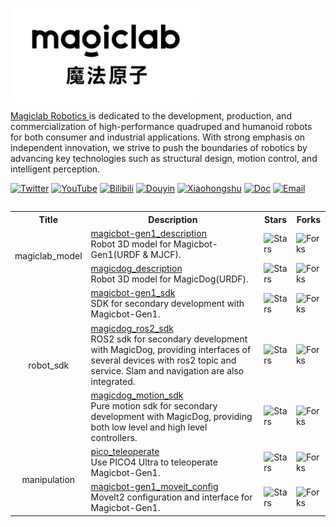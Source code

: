 <p align="center">
  <img src="magiclab.jpg" width="300" align="left"/>
</p>

<br clear="left"/>

<a href="https://www.magiclab.top/"> Magiclab Robotics </a> is dedicated to the development, production, and commercialization of high-performance quadruped and humanoid robots for both consumer and industrial applications. With strong emphasis on independent innovation, we strive to push the boundaries of robotics by advancing key technologies such as structural design, motion control, and intelligent perception.

[![Twitter](https://img.shields.io/badge/-Twitter-1ca0f1?style=flat&labelColor=1ca0f1&logo=x&logoColor=white)](https://twitter.com/MagicLab_Robot)
[![YouTube](https://img.shields.io/badge/YouTube-ff0000?style=flat&logo=youtube&logoColor=white)](https://www.youtube.com/@MagicLab_Robot)
[![Bilibili](https://img.shields.io/badge/-bilibili-ff69b4?style=flat&labelColor=ff69b4&logo=bilibili&logoColor=white)](https://space.bilibili.com/3493132123507310) 
[![Douyin](https://img.shields.io/badge/%E6%8A%96%E9%9F%B3-000000?style=flat&logo=tiktok&logoColor=white)](https://www.douyin.com/user/MS4wLjABAAAAm5awzW_rejZeCPrvLu9z2lcDt1jRJgzh_YamyaUSFko)
[![Xiaohongshu](https://img.shields.io/badge/小红书-dc143c?style=flat&logo=data:image/svg+xml;base64,PHN2ZyB...&logoColor=white)](https://www.xiaohongshu.com/user/profile/657279610000000019011aa2)
[![Doc](https://img.shields.io/badge/Doc-FFA500?style=flat&logo=rss&logoColor=white)](https://www.magiclab.top/opensource)
[![Email](https://img.shields.io/badge/-Email-c14438?style=flat&logo=Gmail&logoColor=white)](mailto:contact@magiclab.top)

<table><tbody>
<table class="table table-striped table-bordered table-vcenter"/>
    <tbody>
    <tr><th> Title </th> <th>Description</th> <th>Stars</th> <th>Forks</th></tr>
    <tr>
        <td colspan="1" rowspan="2" align="center" class="ai-notebooks-table-points ai-orange-link">
            magiclab_model
        </td>
        <td><a href="https://github.com/MagiclabRobotics/magicbot-gen1_description" target="_blank"> magicbot-gen1_description </a> <br> Robot 3D model for Magicbot-Gen1(URDF & MJCF). </td>
        <td><img alt="Stars" src="https://img.shields.io/github/stars/MagiclabRobotics/magicbot-gen1_description?style=flat-square"/></td>
        <td><img alt="Forks" src="https://img.shields.io/github/forks/MagiclabRobotics/magicbot-gen1_description?style=flat-square"/></td>
    </tr>
    <tr>
        <td><a href="https://github.com/MagiclabRobotics/magicdog_description" target="_blank"> magicdog_description </a> <br> Robot 3D model for MagicDog(URDF). </td>
        <td><img alt="Stars" src="https://img.shields.io/github/stars/MagiclabRobotics/magicdog_description?style=flat-square"/></td>
        <td><img alt="Forks" src="https://img.shields.io/github/forks/MagiclabRobotics/magicdog_description?style=flat-square"/></td>
    </tr>
    <tr>
        <td colspan="1" rowspan="3" align="center" class="ai-notebooks-table-points ai-orange-link">
        robot_sdk
        </td>
        <td><a href="https://github.com/MagiclabRobotics/magicbot-gen1_sdk" target="_blank"> magicbot-gen1_sdk </a> <br> SDK for secondary development with Magicbot-Gen1. </td>
        <td><img alt="Stars" src="https://img.shields.io/github/stars/MagiclabRobotics/magicbot-gen1_sdk?style=flat-square"/></td>
        <td><img alt="Forks" src="https://img.shields.io/github/forks/MagiclabRobotics/magicbot-gen1_sdk?style=flat-square"/></td>
    </tr>
    <tr>
        <td><a href="https://github.com/MagiclabRobotics/magicdog_ros2_sdk" target="_blank"> magicdog_ros2_sdk </a> <br> ROS2 sdk for secondary development with MagicDog, providing interfaces of several devices with ros2 topic and service. Slam and navigation are also integrated.</td>
        <td><img alt="Stars" src="https://img.shields.io/github/stars/MagiclabRobotics/magicdog_ros2_sdk?style=flat-square"/></td>
        <td><img alt="Forks" src="https://img.shields.io/github/forks/MagiclabRobotics/magicdog_ros2_sdk?style=flat-square"/></td>
    </tr>
        <tr>
        <td><a href="https://github.com/MagiclabRobotics/magicdog_motion_sdk" target="_blank"> magicdog_motion_sdk </a> <br> Pure motion sdk for secondary development with MagicDog, providing both low level and high level controllers. </td>
        <td><img alt="Stars" src="https://img.shields.io/github/stars/MagiclabRobotics/magicdog_motion_sdk?style=flat-square"/></td>
        <td><img alt="Forks" src="https://img.shields.io/github/forks/MagiclabRobotics/magicdog_motion_sdk?style=flat-square"/></td>
    </tr>
<tr>
        <td colspan="1" rowspan="2" align="center" class="ai-notebooks-table-points ai-orange-link">
            manipulation
        </td>
        <td><a href="https://github.com/MagiclabRobotics/pico_teleoperate" target="_blank"> pico_teleoperate </a> <br> Use PICO4 Ultra to teleoperate Magicbot-Gen1. </td>
        <td><img alt="Stars" src="https://img.shields.io/github/stars/MagiclabRobotics/pico_teleoperate?style=flat-square"/></td>
        <td><img alt="Forks" src="https://img.shields.io/github/forks/MagiclabRobotics/pico_teleoperate?style=flat-square"/></td>
    </tr>
    <tr>
        <td><a href="https://github.com/MagiclabRobotics/magicbot-gen1_moveit_config" target="_blank"> magicbot-gen1_moveit_config </a> <br> MoveIt2 configuration and interface for Magicbot-Gen1. </td>
        <td><img alt="Stars" src="https://img.shields.io/github/stars/MagiclabRobotics/magicbot-gen1_moveit_config?style=flat-square"/></td>
        <td><img alt="Forks" src="https://img.shields.io/github/forks/MagiclabRobotics/magicbot-gen1_moveit_config?style=flat-square"/></td>
    </tr>
    </tbody>
</table>

